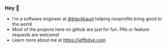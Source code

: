 ### Hey 👋

- I'm a software engineer at [@blackbaud](https://www.blackbaud.com/) helping nonprofits bring good to the world
- Most of the projects here on github are just for fun. PRs or feature requests are welcome!
- Learn more about me at https://jeffbdye.com
